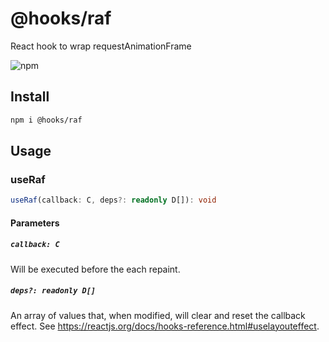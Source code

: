# @hooks/raf

React hook to wrap requestAnimationFrame

![npm](https://img.shields.io/npm/v/hooks/raf?style=flat-square)

## Install

```bash
npm i @hooks/raf
```

## Usage

### useRaf

```ts
useRaf(callback: C, deps?: readonly D[]): void
```

#### Parameters

##### `callback: C`

Will be executed before the each repaint.

##### `deps?: readonly D[]`

An array of values that, when modified, will clear and reset the callback effect. See https://reactjs.org/docs/hooks-reference.html#uselayouteffect.
